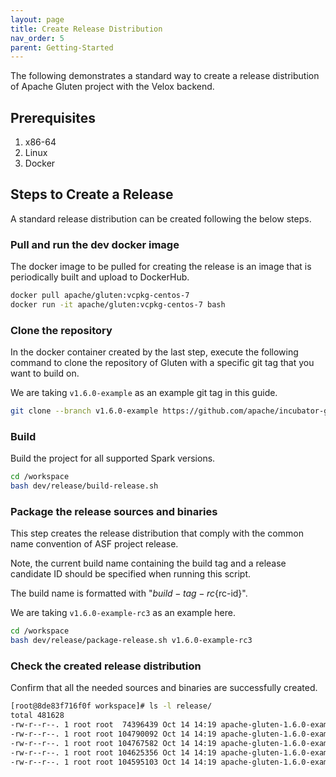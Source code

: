 ```yaml
---
layout: page
title: Create Release Distribution
nav_order: 5
parent: Getting-Started
---
```


The following demonstrates a standard way to create a release distribution of Apache Gluten
project with the Velox backend.

## Prerequisites

1. x86-64
2. Linux
3. Docker

## Steps to Create a Release

A standard release distribution can be created following the below steps.

### Pull and run the dev docker image

The docker image to be pulled for creating the release is an image that is periodically
built and upload to DockerHub.

```bash
docker pull apache/gluten:vcpkg-centos-7
docker run -it apache/gluten:vcpkg-centos-7 bash
```

### Clone the repository

In the docker container created by the last step, execute the following command to
clone the repository of Gluten with a specific git tag that you want to build on.

We are taking `v1.6.0-example` as an example git tag in this guide.

```bash
git clone --branch v1.6.0-example https://github.com/apache/incubator-gluten.git /workspace
```

### Build

Build the project for all supported Spark versions.

```bash
cd /workspace
bash dev/release/build-release.sh
```

### Package the release sources and binaries

This step creates the release distribution that comply with the common name convention
of ASF project release.

Note, the current build name containing the build tag and a release candidate ID should be
specified when running this script.

The build name is formatted with "${build-tag}-rc${rc-id}".

We are taking `v1.6.0-example-rc3` as an example here.

```bash
cd /workspace
bash dev/release/package-release.sh v1.6.0-example-rc3
```

### Check the created release distribution

Confirm that all the needed sources and binaries are successfully created.

```bash
[root@8de83f716f0f workspace]# ls -l release/
total 481628
-rw-r--r--. 1 root root  74396439 Oct 14 14:19 apache-gluten-1.6.0-example-incubating-src.tar.gz
-rw-r--r--. 1 root root 104790092 Oct 14 14:19 apache-gluten-1.6.0-example-incubating-bin-spark-3.2.tar.gz
-rw-r--r--. 1 root root 104767582 Oct 14 14:19 apache-gluten-1.6.0-example-incubating-bin-spark-3.3.tar.gz
-rw-r--r--. 1 root root 104625356 Oct 14 14:19 apache-gluten-1.6.0-example-incubating-bin-spark-3.4.tar.gz
-rw-r--r--. 1 root root 104595103 Oct 14 14:19 apache-gluten-1.6.0-example-incubating-bin-spark-3.5.tar.gz
```
